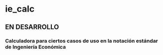 # ie_calc
## EN DESARROLLO
### Calculadora para ciertos casos de uso en la notación estándar de Ingeniería Económica

